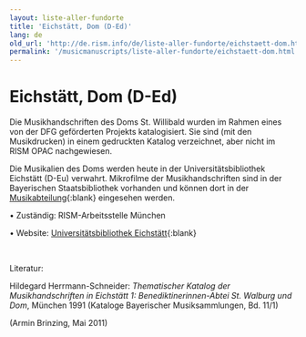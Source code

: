 ```yaml
---
layout: liste-aller-fundorte
title: 'Eichstätt, Dom (D-Ed)'
lang: de
old_url: 'http://de.rism.info/de/liste-aller-fundorte/eichstaett-dom.html'
permalink: '/musicmanuscripts/liste-aller-fundorte/eichstaett-dom.html'
---
```



# Eichstätt, Dom (D-Ed)

Die Musikhandschriften des Doms St. Willibald wurden im Rahmen eines von der DFG geförderten Projekts katalogisiert.  Sie sind (mit den Musikdrucken) in einem gedruckten Katalog verzeichnet, aber nicht im RISM OPAC nachgewiesen.

Die Musikalien des Doms werden heute in der Universitätsbibliothek Eichstätt (D-Eu) verwahrt. Mikrofilme der Musikhandschriften sind in der Bayerischen Staatsbibliothek vorhanden und können dort in der [Musikabteilung](https://www.bsb-muenchen.de/sammlungen/musik/ "Öffnet externen Link in neuem Fenster"){:blank} eingesehen werden.

• Zuständig: RISM-Arbeitsstelle München

• Website: [Universitätsbibliothek Eichstätt](http://www.ku-eichstaett.de/bibliothek/allgemein/standorte/handschriftenabteilung/musikhandschriften/ "Opens external link in new window"){:blank}

&nbsp;

Literatur:

Hildegard Herrmann-Schneider: _Thematischer Katalog der Musikhandschriften in Eichstätt 1: Benediktinerinnen-Abtei St. Walburg und Dom_,&nbsp;München 1991 (Kataloge Bayerischer Musiksammlungen, Bd. 11/1)

(Armin Brinzing, Mai 2011)


